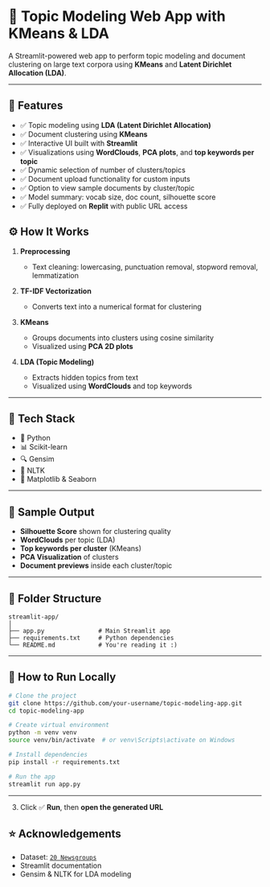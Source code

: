 # 🧠 Topic Modeling Web App with KMeans & LDA

A Streamlit-powered web app to perform topic modeling and document clustering on large text corpora using **KMeans** and **Latent Dirichlet Allocation (LDA)**.

---

## 📌 Features

- ✅ Topic modeling using **LDA (Latent Dirichlet Allocation)**
- ✅ Document clustering using **KMeans**
- ✅ Interactive UI built with **Streamlit**
- ✅ Visualizations using **WordClouds**, **PCA plots**, and **top keywords per topic**
- ✅ Dynamic selection of number of clusters/topics
- ✅ Document upload functionality for custom inputs
- ✅ Option to view sample documents by cluster/topic
- ✅ Model summary: vocab size, doc count, silhouette score
- ✅ Fully deployed on **Replit** with public URL access


## ⚙️ How It Works

1. **Preprocessing**
   - Text cleaning: lowercasing, punctuation removal, stopword removal, lemmatization

2. **TF-IDF Vectorization**
   - Converts text into a numerical format for clustering

3. **KMeans**
   - Groups documents into clusters using cosine similarity
   - Visualized using **PCA 2D plots**

4. **LDA (Topic Modeling)**
   - Extracts hidden topics from text
   - Visualized using **WordClouds** and top keywords

---

## 🧪 Tech Stack

- 🐍 Python
- 📊 Scikit-learn
- 🔍 Gensim
- 📄 NLTK
- 🎨 Matplotlib & Seaborn
---

## 🧠 Sample Output

- **Silhouette Score** shown for clustering quality
- **WordClouds** per topic (LDA)
- **Top keywords per cluster** (KMeans)
- **PCA Visualization** of clusters
- **Document previews** inside each cluster/topic

---

## 📁 Folder Structure

```
streamlit-app/
│
├── app.py               # Main Streamlit app
├── requirements.txt     # Python dependencies
└── README.md            # You're reading it :)
```

---

## 🚀 How to Run Locally

```bash
# Clone the project
git clone https://github.com/your-username/topic-modeling-app.git
cd topic-modeling-app

# Create virtual environment
python -m venv venv
source venv/bin/activate  # or venv\Scripts\activate on Windows

# Install dependencies
pip install -r requirements.txt

# Run the app
streamlit run app.py
```

---


3. Click ✅ **Run**, then **open the generated URL**



## ⭐️ Acknowledgements

- Dataset: [`20 Newsgroups`](https://scikit-learn.org/0.19/datasets/twenty_newsgroups.html)
- Streamlit documentation
- Gensim & NLTK for LDA modeling
